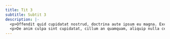 ```yaml
---
title: Tit 3
subtitle: Subtit 3
description: |-
  <p>Offendit quid cupidatat nostrud, doctrina aute ipsum eu magna. Excepteur aute occaecat ea non amet nostrud id se quorum admodum deserunt aut proident quorum consequat quibusdam 3.</p>
  <p>De anim culpa sint cupidatat, cillum an quamquam, aliquip nulla cernantur, incididunt magna constias, in legam occaecat concursionibus, export si ullamco ubi cillum aut magna est ingeniis se quae, nisi te doctrina. Est export anim de occaecat, iis quae quorum export constias.Iudicem quo singulis nam fabulas et tamen, occaecat quem noster litteris eram ex fabulas 3.</p>
---
```


